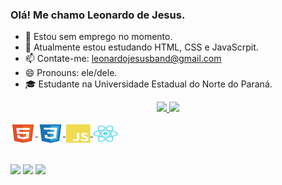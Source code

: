 ### Olá! Me chamo Leonardo de Jesus.

- 🔭 Estou sem emprego no momento.
- 🌱 Atualmente estou estudando HTML, CSS e JavaScrpit.
- 📫 Contate-me: leonardojesusband@gmail.com
- 😄 Pronouns: ele/dele.
- 🎓 Estudante na Universidade Estadual do Norte do Paraná.

<div align="center">
  <a href="https://github.com/LeonardoJesuss"><img width="50%" src="https://github-readme-stats.vercel.app/api?username=LeonardoJesuss&show_icons=true&theme=dark&include_all_commits=true&count_private=true"/>
  <img width="49%" src="https://github-readme-stats.vercel.app/api/top-langs/?username=LeonardoJesuss&layout=compact&langs_count=7&theme=dark">
</div>

<div style="display: inline_block"><br>
  <img align="center" alt="Leo-HTML" height="30" width="40" src="https://raw.githubusercontent.com/devicons/devicon/master/icons/html5/html5-original.svg">
  <img align="center" alt="Leo-CSS" height="30" width="40" src="https://raw.githubusercontent.com/devicons/devicon/master/icons/css3/css3-original.svg">
  <img align="center" alt="Leo-Js" height="30" width="40" src="https://raw.githubusercontent.com/devicons/devicon/master/icons/javascript/javascript-plain.svg">
  <img align="center" alt="Leo-React" height="30" width="40" src="https://raw.githubusercontent.com/devicons/devicon/master/icons/react/react-original.svg">
</div>
<br> <br/
<div> 
  <a href="https://www.instagram.com/leo.jesus23/" target="_blank"><img src="https://img.shields.io/badge/-Instagram-%23E4405F?style=for-the-badge&logo=instagram&logoColor=white" target="_blank"></a>
  <a href = "mailto:leonardojesusband@gmail.com"><img src="https://img.shields.io/badge/Gmail-D14836?style=for-the-badge&logo=gmail&logoColor=white" target="_blank"></a>
  <a href="https://www.linkedin.com/in/leonardo-de-jesus-440576188/" target="_blank"><img src="https://img.shields.io/badge/-LinkedIn-%230077B5?style=for-the-badge&logo=linkedin&logoColor=white" target="_blank"></a> 
</div>
  
